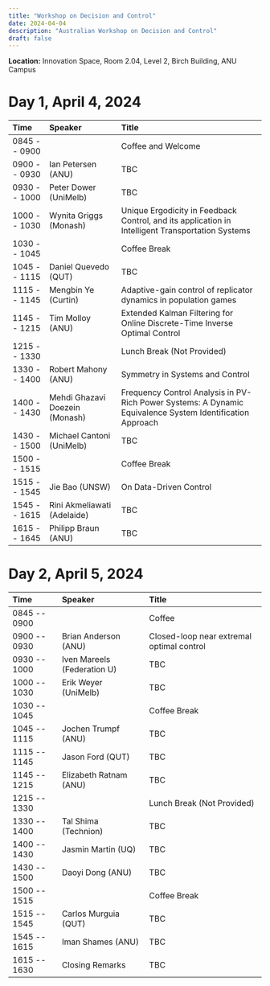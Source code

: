 ```yaml
---
title: "Workshop on Decision and Control"
date: 2024-04-04
description: "Australian Workshop on Decision and Control"
draft: false
---
```


__Location:__ Innovation Space, Room 2.04, Level 2, Birch Building, ANU Campus

# Day 1, April 4, 2024

| __Time__  | __Speaker__  | __Title__ |
| :----- | :-------- | :----------------|
| 0845 -- 0900 | | Coffee and Welcome  |
| 0900 -- 0930 | Ian Petersen (ANU) |  TBC |
| 0930 -- 1000 | Peter Dower (UniMelb) | TBC |
| 1000 -- 1030 | Wynita Griggs (Monash) |  Unique Ergodicity in Feedback Control, and its application in Intelligent Transportation Systems|
| 1030 -- 1045 | | Coffee Break |
| 1045 -- 1115 | Daniel Quevedo (QUT) | TBC |
| 1115 -- 1145 | Mengbin Ye (Curtin) | Adaptive-gain control of replicator dynamics in population games |
| 1145 -- 1215 | Tim Molloy (ANU) | Extended Kalman Filtering for Online Discrete-Time Inverse Optimal Control |
| 1215 -- 1330 |  | Lunch Break (Not Provided) |
| 1330 -- 1400 | Robert Mahony (ANU) |   Symmetry in Systems and Control |
| 1400 -- 1430 | Mehdi Ghazavi Doezein (Monash) | Frequency Control Analysis in PV-Rich Power Systems: A Dynamic Equivalence System Identification Approach  |
| 1430 -- 1500 | Michael Cantoni (UniMelb)    | TBC  |
| 1500 -- 1515 |  | Coffee Break  |
| 1515 -- 1545 | Jie Bao (UNSW) | On Data-Driven Control |
| 1545 -- 1615 | Rini Akmeliawati (Adelaide) | TBC  |
| 1615 -- 1645 | Philipp Braun (ANU) | TBC  |




# Day 2, April 5, 2024


| __Time__  | __Speaker__  | __Title__ |
| :----- | :---------- | :----------------|
| 0845 -- 0900 | | Coffee |
| 0900 -- 0930 | Brian Anderson (ANU) |  Closed-loop near extremal optimal control |
| 0930 -- 1000 | Iven Mareels (Federation U) | TBC |
| 1000 -- 1030 | Erik Weyer (UniMelb) | TBC |
| 1030 -- 1045 | | Coffee Break |
| 1045 -- 1115 | Jochen Trumpf (ANU) | TBC  |
| 1115 -- 1145 | Jason Ford (QUT) | TBC |
| 1145 -- 1215 | Elizabeth Ratnam (ANU) | TBC  |
| 1215 -- 1330 | | Lunch Break (Not Provided) |
| 1330 -- 1400 | Tal Shima (Technion) | TBC  |
| 1400 -- 1430 | Jasmin Martin (UQ) | TBC  |
| 1430 -- 1500 | Daoyi Dong (ANU) | TBC  |
| 1500 -- 1515 | |  Coffee Break |
| 1515 -- 1545 | Carlos Murguia (QUT) | TBC  |
| 1545 -- 1615 | Iman Shames (ANU) | TBC  |
| 1615 -- 1630 | Closing Remarks | TBC  |

 
